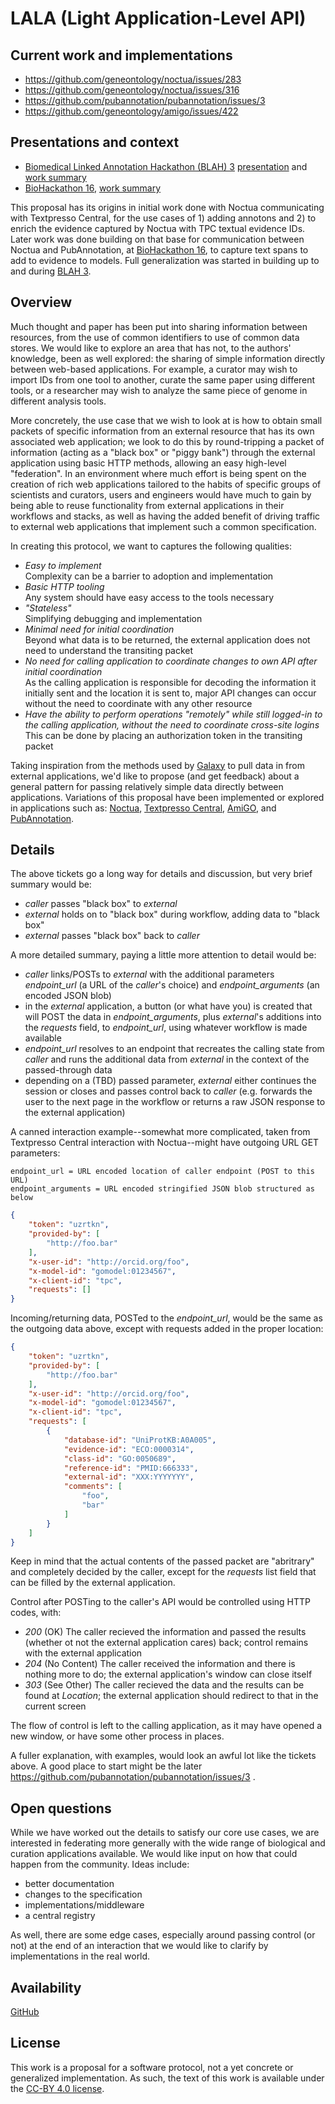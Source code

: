 
# LALA (Light Application-Level API)

## Current work and implementations

* https://github.com/geneontology/noctua/issues/283
* https://github.com/geneontology/noctua/issues/316
* https://github.com/pubannotation/pubannotation/issues/3
* https://github.com/geneontology/amigo/issues/422

## Presentations and context

- [Biomedical Linked Annotation Hackathon (BLAH) 3](http://blah3.linkedannotation.org/) [presentation](https://docs.google.com/presentation/d/1-3HgoBmnu9p1Alt6myjfLUJIOojIgpskRFh47NjEd5A/edit?usp=sharing) and [work summary](https://docs.google.com/document/d/16DNkAO9YHKZmQjdVxq2B_ULYQDu7jjc0aciVKdTwX8w/edit?usp=sharing)
- [BioHackathon 16](http://2016.biohackathon.org/), [work summary](https://github.com/dbcls/bh16/wiki/Noctua#add-connections-with-external-markuppaper-annotation-resources-partial)

This proposal has its origins in initial work done with Noctua
communicating with Textpresso Central, for the use cases of 1) adding
annotons and 2) to enrich the evidence captured by Noctua with TPC
textual evidence IDs. Later work was done building on that base for
communication between Noctua and PubAnnotation,
at [BioHackathon 16](http://2016.biohackathon.org/), to capture text
spans to add to evidence to models. Full generalization was started in
building up to and during [BLAH 3](http://blah3.linkedannotation.org/).

## Overview

Much thought and paper has been put into sharing information between
resources, from the use of common identifiers to use of common data
stores. We would like to explore an area that has not, to the authors'
knowledge, been as well explored: the sharing of simple information
directly between web-based applications. For example, a curator may wish to
import IDs from one tool to another, curate the same paper using
different tools, or a researcher may wish to analyze the same piece of
genome in different analysis tools.

More concretely, the use case that we wish to look at is how to obtain
small packets of specific information from an external resource that
has its own associated web application; we look to do this by
round-tripping a packet of information (acting as a "black box" or
"piggy bank") through the external application using basic HTTP
methods, allowing an easy high-level "federation". In an environment
where much effort is being spent on the creation of rich web
applications tailored to the habits of specific groups of scientists
and curators, users and engineers would have much to gain by being
able to reuse functionality from external applications in their
workflows and stacks, as well as having the added benefit of driving
traffic to external web applications that implement such a common
specification.

In creating this protocol, we want to captures the following
qualities:

- _Easy to implement_ <br />
  Complexity can be a barrier to adoption and implementation
- _Basic HTTP tooling_ <br />
  Any system should have easy access to the tools necessary
- _"Stateless"_ <br />
  Simplifying debugging and implementation
- _Minimal need for initial coordination_ <br />
  Beyond what data is to be returned, the external application does not need to understand the transiting packet
- _No need for calling application to coordinate changes to own API after initial coordination_ <br />
  As the calling application is responsible for decoding the information it initially sent and the location it is sent to, major API changes can occur without the need to coordinate with any other resource
- _Have the ability to perform operations "remotely" while still logged-in to the calling application, without the need to coordinate cross-site logins_ <br />
  This can be done by placing an authorization token in the transiting packet

Taking inspiration from the methods used
by [Galaxy](http://galaxyproject.org/) to pull data in from external
applications, we'd like to propose (and get feedback) about a general
pattern for passing relatively simple data directly between
applications. Variations of this proposal have been implemented or
explored in applications such
as:
[Noctua](http://noctua.berkeleybop.org/),
[Textpresso Central](), [AmiGO](http://amigo.geneontology.org),
and [PubAnnotation](http://pubannotation.org/).

## Details

The above tickets go a long way for details and discussion, but very
brief summary would be:

- *caller* passes "black box" to *external*
- *external* holds on to "black box" during workflow, adding data to "black box"
- *external* passes "black box" back to *caller*

A more detailed summary, paying a little more attention to detail
would be:

- *caller* links/POSTs to *external* with the additional parameters *endpoint\_url* (a URL of the *caller*'s choice) and *endpoint\_arguments* (an encoded JSON blob)
- in the *external* application, a button (or what have you) is created that will POST the data in *endpoint\_arguments*, plus *external*'s additions into the *requests* field, to *endpoint\_url*, using whatever workflow is made available
- *endpoint\_url* resolves to an endpoint that recreates the calling state from *caller* and runs the additional data from *external* in the context of the passed-through data
- depending on a (TBD) passed parameter, *external* either continues the session or closes and passes control back to *caller* (e.g. forwards the user to the next page in the workflow or returns a raw JSON response to the external application)

A canned interaction example--somewhat more complicated, taken from Textpresso Central interaction with Noctua--might have outgoing URL GET parameters:

```
endpoint_url = ​URL encoded location of caller endpoint (POST to this URL)
endpoint_arguments = ​URL encoded stringified JSON blob structured as below
```

```json
{
    "token": "uzrtkn",
    "provided-by": [
        "http://foo.bar"
    ],
    "x-user-id": "http://orcid.org/foo",
    "x-model-id": "gomodel:01234567",
    "x-client-id": "tpc",
    "requests": []
}
```

Incoming/returning data, POSTed to the *endpoint\_url*, would be the
same as the outgoing data above, except with requests added in the
proper location:

```json
{
    "token": "uzrtkn",
    "provided-by": [
        "http://foo.bar"
    ],
    "x-user-id": "http://orcid.org/foo",
    "x-model-id": "gomodel:01234567",
    "x-client-id": "tpc",
    "requests": [
        {
            "database-id": "UniProtKB:A0A005",
            "evidence-id": "ECO:0000314",
            "class-id": "GO:0050689",
            "reference-id": "PMID:666333",
            "external-id": "XXX:YYYYYYY",
            "comments": [
                "foo",
                "bar"
            ]
        }
    ]
}
```

Keep in mind that the actual contents of the passed packet are
"abritrary" and completely decided by the caller, except for the
*requests* list field that can be filled by the external application.

Control after POSTing to the caller's API would be controlled using HTTP codes, with:

- *200* (OK) The caller recieved the information and passed the results (whether ot not the external application cares) back; control remains with the external application
- *204* (No Content) The caller received the information and there is nothing more to do; the external application's window can close itself
- *303* (See Other) The caller recieved the data and the results can be found at *Location*; the external application should redirect to that in the current screen

The flow of control is left to the calling application, as it may have opened a new window, or have some other process in places.

A fuller explanation, with examples, would look an awful lot like the
tickets above. A good place to start might be the later
https://github.com/pubannotation/pubannotation/issues/3 .

## Open questions

While we have worked out the details to satisfy our core use cases, we
are interested in federating more generally with the wide range of
biological and curation applications available. We would like input on how that could happen from the community. Ideas include:

- better documentation
- changes to the specification
- implementations/middleware
- a central registry

As well, there are some edge cases, especially around passing control
(or not) at the end of an interaction that we would like to clarify by
implementations in the real world.

## Availability

[GitHub](https://github.com/kltm/lala)

## License 

This work is a proposal for a software protocol, not a yet concrete or
generalized implementation. As such, the text of this work is
available under the
[CC-BY 4.0 license](https://github.com/kltm/lala/blob/master/LICENSE).
